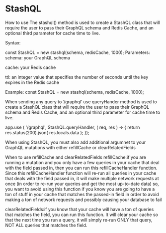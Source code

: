 # StashQL


How to use
The stashql() method is used to create a StashQL class that will require the user to pass their GraphQL schema and Redis Cache, and an optional third parameter for cache time to live.

Syntax:

const StashQL = new stashql(schema, redisCache, 1000);
Parameters:
schema: your GraphQL schema

cache: your Redis cache

ttl: an integer value that specifies the number of seconds until the key expires in the Redis cache

Example:
const StashQL = new stashql(schema, redisCache, 1000);

When sending any query to ‘/graphql’ use queryHander method is used to create a StashQL class that will require the user to pass their GraphQL schema and Redis Cache, and an optional third parameter for cache time to live.

app.use ( '/graphql', StashQL.queryHandler, ( req, res ) => {
        return res.status(200).json( res.locals.data );
    });

When using StashQL, you must also add additional argumnet to your GraphQL mutations with either refillCache or clearRelatedFields

When to use refillCache and clearRelatedFields
refillCache:if you are running a mutation and you only have a few queries in your cache that deal with the field passed in, then you can run this refillCacheHandler function. Since this refillCacheHandler function will re-run all queries in your cache that deals with the field passed in, it will make multiple network requests at once (in order to re-run your queries and get the most up-to-date data) so, you want to avoid using this function if you know you are going to have a ton of stuff in your cache that matches the passed-in field in order to avoid making a ton of network requests and possibly causing your database to fail

clearRelatedFields:if you know that your cache will have a ton of queries that matches the field, you can run this function. It will clear your cache so that the next time you run a query, it will simply re-run ONLY that query, NOT ALL queries that matches the field.